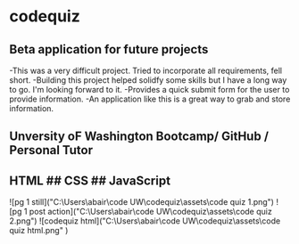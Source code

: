 # codequiz      
## Beta application for future projects

-This was a very difficult project. Tried to incorporate all requirements, fell short. 
-Building this project helped solidfy some skills but I have a long way to go. I'm looking forward to it.
-Provides a quick submit form for the user to provide information.
-An application like this is a great way to grab and store information.

## Unversity oF Washington Bootcamp/ GitHub / Personal Tutor ##


## HTML ## CSS ## JavaScript ##
![pg 1 still]("C:\Users\abair\code UW\codequiz\assets\code quiz 1.png")
![pg 1 post action]("C:\Users\abair\code UW\codequiz\assets\code quiz 2.png")
![codequiz html]("C:\Users\abair\code UW\codequiz\assets\code quiz html.png" )